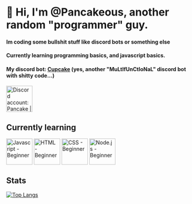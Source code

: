# 👋 Hi, I'm @Pancakeous, another random "programmer" guy.

#### Im coding some bullshit stuff like discord bots or something else
#### Currently learning programming basics, and javascript basics.
#### My discord bot: [Cupcake](https://discord.gg/FwxBp6Mh3Z) (yes, another "MuLtIfUnCtIoNaL" discord bot with shitty code...)

[<img src="https://clipartsworld.com/images/discord-icon-png-1.png?size=32" height="70px" align="center" title="Discord account: Pancake | Ａｚ✨#7846">](https://discord.com/users/805813584973791233)

## Currently learning
<div style="display:inline;">
<img src="https://pluspng.com/img-png/javascript-vector-png-javascript-vector-logo-600.png?size=32" height="70px" align="center" title="Javascript - Beginner">
<img src="https://www.w3.org/html/logo/downloads/HTML5_Badge_512.png?size=32" height="70px" align="center" title="HTML - Beginner">
<img src="https://marketing.dcassetcdn.com/blog/2016/January/2016-web-design-trends/CSS3Logo_300.png?size=32" height="70px" align="center" title="CSS - Beginner">
<img src="https://seeklogo.com/images/N/nodejs-logo-FBE122E377-seeklogo.com.png?size=32" height="70px" align="center" title="Node.js - Beginner">
</div>

## Stats
[![Top Langs](https://github-readme-stats.vercel.app/api/top-langs/?Pancakeous=anuraghazra&exclude_repo=github-readme-stats,anuraghazra.github.io)](https://github.com/anuraghazra/github-readme-stats)
